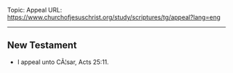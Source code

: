 Topic: Appeal
URL: https://www.churchofjesuschrist.org/study/scriptures/tg/appeal?lang=eng

---

## New Testament

- I appeal unto CÃ¦sar, Acts 25:11.

